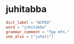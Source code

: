 # juhitabba

``` toml
dict_label = "NCPED"
word = "juhitabba"
grammar_comment = "fpp mfn."
see_also = ["juhati"]
```

